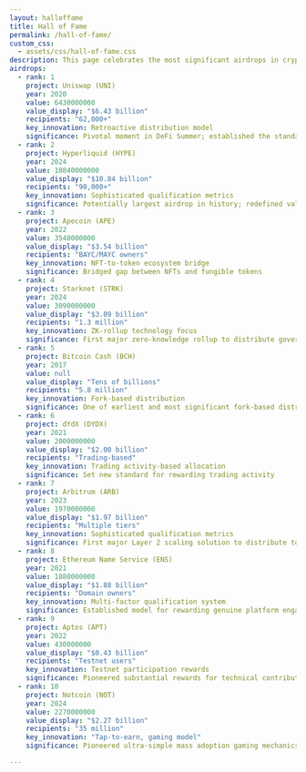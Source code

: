 ```yaml
---
layout: halloffame
title: Hall of Fame
permalink: /hall-of-fame/
custom_css:
  - assets/css/hall-of-fame.css
description: This page celebrates the most significant airdrops in cryptocurrency history, ranked by their impact, value, and historical significance. Explore the projects that have made the biggest splash in the crypto ecosystem through their innovative token distribution strategies.
airdrops:
  - rank: 1
    project: Uniswap (UNI)
    year: 2020
    value: 6430000000
    value_display: "$6.43 billion"
    recipients: "62,000+"
    key_innovation: Retroactive distribution model
    significance: Pivotal moment in DeFi Summer; established the standard for governance token airdrops
  - rank: 2
    project: Hyperliquid (HYPE)
    year: 2024
    value: 10840000000
    value_display: "$10.84 billion"
    recipients: "90,000+"
    key_innovation: Sophisticated qualification metrics
    significance: Potentially largest airdrop in history; redefined value expectations
  - rank: 3
    project: Apecoin (APE)
    year: 2022
    value: 3540000000
    value_display: "$3.54 billion"
    recipients: "BAYC/MAYC owners"
    key_innovation: NFT-to-token ecosystem bridge
    significance: Bridged gap between NFTs and fungible tokens
  - rank: 4
    project: Starknet (STRK)
    year: 2024
    value: 3090000000
    value_display: "$3.09 billion"
    recipients: "1.3 million"
    key_innovation: ZK-rollup technology focus
    significance: First major zero-knowledge rollup to distribute governance tokens
  - rank: 5
    project: Bitcoin Cash (BCH)
    year: 2017
    value: null
    value_display: "Tens of billions"
    recipients: "5.8 million"
    key_innovation: Fork-based distribution
    significance: One of earliest and most significant fork-based distributions
  - rank: 6
    project: dYdX (DYDX)
    year: 2021
    value: 2000000000
    value_display: "$2.00 billion"
    recipients: "Trading-based"
    key_innovation: Trading activity-based allocation
    significance: Set new standard for rewarding trading activity
  - rank: 7
    project: Arbitrum (ARB)
    year: 2023
    value: 1970000000
    value_display: "$1.97 billion"
    recipients: "Multiple tiers"
    key_innovation: Sophisticated qualification metrics
    significance: First major Layer 2 scaling solution to distribute tokens
  - rank: 8
    project: Ethereum Name Service (ENS)
    year: 2021
    value: 1880000000
    value_display: "$1.88 billion"
    recipients: "Domain owners"
    key_innovation: Multi-factor qualification system
    significance: Established model for rewarding genuine platform engagement
  - rank: 9
    project: Aptos (APT)
    year: 2022
    value: 430000000
    value_display: "$0.43 billion"
    recipients: "Testnet users"
    key_innovation: Testnet participation rewards
    significance: Pioneered substantial rewards for technical contributions to network testing
  - rank: 10
    project: Notcoin (NOT)
    year: 2024
    value: 2270000000
    value_display: "$2.27 billion"
    recipients: "35 million"
    key_innovation: "Tap-to-earn, gaming model" 
    significance: Pioneered ultra-simple mass adoption gaming mechanics

---
```

<!-- 
## Introduction

This document ranks and categorizes the most significant cryptocurrency airdrops in history based on five key criteria:

The Top 10 table is now rendered dynamically from YAML front matter

1. **Historical Impact**: How the airdrop influenced subsequent token distribution models and set precedents in the industry
2. **Total Value Distributed**: The approximate total value of tokens distributed (typically measured at all-time high prices)
3. **Distribution Fairness**: How equitably tokens were distributed among participants and the accessibility of the airdrop
4. **Innovation**: Novel approaches to eligibility criteria, distribution mechanisms, or governance implementation
5. **Long-term Success**: The continued relevance, value, and ecosystem development following the airdrop

These rankings reflect both quantitative metrics and qualitative assessments based on comprehensive research of each project's distribution mechanics, subsequent performance, and lasting influence on the cryptocurrency ecosystem.

Table will be rendered here by layout/JS

## Rankings by Specific Criteria

### Most Innovative Distribution Mechanisms
1. **Loot** (2021) - Primitive NFTs as building blocks for community development
2. **Notcoin** (2024) - "Tap-to-earn" gaming mechanics on Telegram driving mass adoption
3. **Worldcoin** (2023) - Biometric verification (iris scanning) for proof of personhood
4. **LooksRare** (2022) - "Vampire attack" targeting competitor's users with token incentives
5. **STEPN** (2022) - "Move-to-earn" model tying rewards to physical activity

### Fairest Distributions
1. **Ethereum Name Service (ENS)** - Based on domain ownership duration with six-month claim window
2. **Uniswap (UNI)** - Equal base allocation to all users regardless of transaction volume
3. **Auroracoin** (2014) - Equal distribution to all Icelandic citizens (despite practical limitations)
4. **Bonk** (2022) - Broad distribution across Solana ecosystem participants
5. **Aptos (APT)** - Rewarded actual technical contribution rather than just capital deployment

### Most Successful Long-Term Outcomes
1. **Uniswap (UNI)** - Maintained position as leading DEX with continued development
2. **Ethereum Name Service (ENS)** - Established as Ethereum's primary naming service with effective DAO
3. **Arbitrum (ARB)** - Successful Layer 2 with significant TVL and growing ecosystem
4. **Optimism (OP)** - Leading Ethereum L2 with successful collective governance model
5. **dYdX (DYDX)** - Successful transition to independent blockchain with continued trading volume

### Historical Pioneers
1. **Auroracoin (AUR)** (2014) - First major crypto airdrop, pioneering national distribution
2. **Bitcoin Cash (BCH)** (2017) - Established fork-based distribution model
3. **Stellar Lumens (XLM)** (2016-2019) - Early strategic multi-year distribution approach
4. **Uniswap (UNI)** (2020) - Defined modern governance token airdrop standard
5. **Aptos (APT)** (2022) - Pioneered significant rewards for technical testnet contributions

## Notable Mentions

### Technical Contribution-Focused Distributions
1. **Aptos (APT)** - Rewarded testnet users who helped build and validate the network
2. **The Graph (GRT)** - Rewarded indexers and technical contributors
3. **Starknet (STRK)** - Emphasized users who engaged with the technical aspects of ZK technology
4. **ParaSwap (PSP)** - Used sophisticated filtering to identify real protocol users
5. **Movement (MOVE)** - Rewarded testnet participants across both Ethereum and Solana ecosystems

### Mass Adoption-Focused Distributions
1. **Notcoin (NOT)** - "Tap-to-earn" game reaching tens of millions through Telegram
2. **Worldcoin (WLD)** - Global biometric approach attempting to reach billions
3. **Jupiter (JUP)** - Broad distribution to nearly 1 million Solana users
4. **Starknet (STRK)** - Distribution to 1.3 million addresses
5. **Gas DAO (GAS)** - Distribution to over 643,000 Ethereum addresses

## Methodology
Rankings in this Hall of Fame are based on comprehensive analysis of multiple data sources, including project documentation, third-party research reports, and market data. Values are typically calculated based on all-time high (ATH) token prices, which represents the maximum potential value recipients could have realized, though actual realized value likely differs significantly. For recent airdrops (2023-2025), long-term success assessments are necessarily preliminary and subject to revision as these projects mature. -->